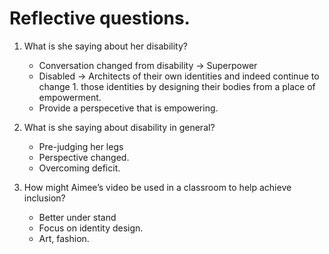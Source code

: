 # Reflective questions.

1. What is she saying about her disability?

   - Conversation changed from disability -> Superpower
   - Disabled -> Architects of their own identities and indeed continue to change 1. those identities by designing their bodies from a place of empowerment.
   - Provide a perspecetive that is empowering.

2. What is she saying about disability in general?

   - Pre-judging her legs
   - Perspective changed.
   - Overcoming deficit.

3. How might Aimee’s video be used in a classroom to help achieve inclusion?
   - Better under stand
   - Focus on identity design.
   - Art, fashion.
